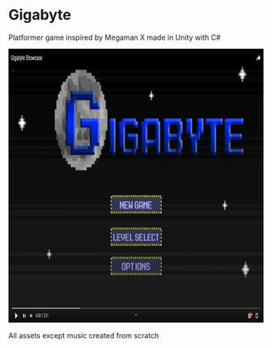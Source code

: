 # Gigabyte
 Platformer game inspired by Megaman X made in Unity with C#

[<img src="utubepic.PNG" width="960" height="540">](https://www.youtube.com/watch?v=FkeY_lP9QiE)

 All assets except music created from scratch
